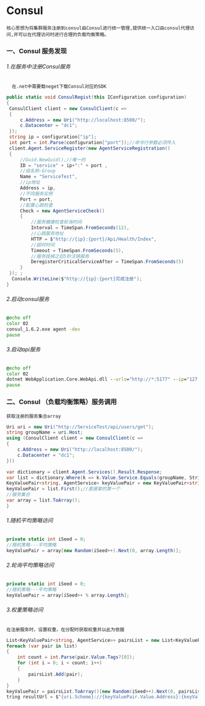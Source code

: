 # Consul
  
    核心思想为将集群服务注册到consul由Consul进行统一管理,提供统一入口由consul代理访问,并可以在代理访问时进行合理的负载均衡策略。

### 一、Consul 服务发现
  
###### 1.在服务中注册Consul服务
      
      在.net中需要载neget下载Consul对应的SDK
      
  ```.cs
public static void ConsulRegist(this IConfiguration configuration)
{
   ConsulClient client = new ConsulClient(c =>
   {
       c.Address = new Uri("http://localhost:8500/");
       c.Datacenter = "dc1";
   });
   string ip = configuration["ip"];
   int port = int.Parse(configuration["port"]);//命令行参数必须传入
   client.Agent.ServiceRegister(new AgentServiceRegistration()
   {
       //Guid.NewGuid(),//唯一的
       ID = "service" + ip+":" + port ,
       //组名称-Group
       Name = "ServiceTest",
       //ip地址
       Address = ip,
       //不同服务实例
       Port = port,
       //配置心跳检查
       Check = new AgentServiceCheck()
       {
           //服务健康检查轮询时间
           Interval = TimeSpan.FromSeconds(12),
           //心跳服务地址
           HTTP = $"http://{ip}:{port}/Api/Health/Index",
           //超时时间
           Timeout = TimeSpan.FromSeconds(5),
           //服务挂掉之后5秒注销服务
           DeregisterCriticalServiceAfter = TimeSpan.FromSeconds(5)
       }
   }); ;
    Console.WriteLine($"http://{ip}:{port}完成注册");
}
  ```
  ###### 2.启动consul服务
  
  ```.bat
  @echo off
  color 02
  consul_1.6.2.exe agent -dev
  pause
  ```
  ###### 3.启动api服务
  ```.bat
  @echo off
  color 02
  dotnet WebApplication.Core.WebApi.dll --urls="http://*:5177" --ip="127.0.0.1" --port=5177
  pause
  ```
  
 ### 二、Consul （负载均衡策略）服务调用 
  
  `获取注册的服务集合array`
  ```.cs
  Uri uri = new Uri("http://ServiceTest/api/users/get");
  string groupName = uri.Host;
  using (ConsulClient client = new ConsulClient(c =>
  {
      c.Address = new Uri("http://localhost:8500/");
      c.Datacenter = "dc1";
  }))
  
  var dictionary = client.Agent.Services().Result.Response;
  var list = dictionary.Where(k => k.Value.Service.Equals(groupName, StringComparison.OrdinalIgnoreCase)) ;
  KeyValuePair<string, AgentService> keyValuePair = new KeyValuePair<string, AgentService>();
  keyValuePair = list.First();//直接拿的第一个
  //服务集合
  var array = list.ToArray();
  }
  ```
  
###### 1.随机平均策略访问
  ```.cs
 private static int iSeed = 0;
  //随机策略---平均策略
 keyValuePair = array[new Random(iSeed++).Next(0, array.Length)];

  ```
###### 2.轮询平均策略访问
  ```.cs
 private static int iSeed = 0;
  //随机策略---平均策略
 keyValuePair = array[iSeed++ % array.Length];

  ```
###### 3.权重策略访问
    在注册服务时，设置权重，在分配时获取权重并以此为依据
  ```.cs
  List<KeyValuePair<string, AgentService>> pairsList = new List<KeyValuePair<string, AgentService>>();
  foreach (var pair in list)
  {
      int count = int.Parse(pair.Value.Tags?[0]);
      for (int i = 0; i < count; i++)
      {
          pairsList.Add(pair);
      }
  }
  keyValuePair = pairsList.ToArray()[new Random(iSeed++).Next(0, pairsList.Count())];
  tring resultUrl = $"{uri.Scheme}://{keyValuePair.Value.Address}:{keyValuePair.Value.Port}{uri.PathAndQuery}";
  ```
 
  
